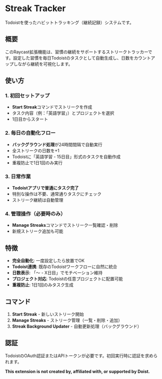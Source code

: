 # Streak Tracker

Todoistを使ったハビットトラッキング（継続記録）システムです。

## 概要

このRaycast拡張機能は、習慣の継続をサポートするストリークトラッカーです。設定した習慣を毎日Todoistのタスクとして自動生成し、日数をカウントアップしながら継続を可視化します。

## 使い方

### 1. 初回セットアップ
- **Start Streak**コマンドでストリークを作成
- タスク内容（例：「英語学習」）とプロジェクトを選択
- 1日目からスタート

### 2. 毎日の自動化フロー  
- **バックグラウンド処理**が24時間間隔で自動実行
- 全ストリークの日数を+1
- Todoistに「英語学習 - 15日目」形式のタスクを自動作成
- 重複防止で1日1回のみ実行

### 3. 日常作業
- **Todoistアプリで普通にタスク完了**
- 特別な操作は不要、通常通りタスクにチェック
- ストリーク継続は自動管理

### 4. 管理操作（必要時のみ）
- **Manage Streaks**コマンドでストリーク一覧確認・削除
- 新規ストリーク追加も可能

## 特徴

- **完全自動化**: 一度設定したら放置でOK
- **Todoist連携**: 既存のTodoistワークフローに自然に統合
- **日数表示**: 「〜 - X日目」でモチベーション維持
- **プロジェクト対応**: Todoistの任意プロジェクトに配置可能
- **重複防止**: 1日1回のみタスク生成

## コマンド

1. **Start Streak** - 新しいストリーク開始
2. **Manage Streaks** - ストリーク管理（一覧・削除・追加）
3. **Streak Background Updater** - 自動更新処理（バックグラウンド）

## 認証

TodoistのOAuth認証またはAPIトークンが必要です。初回実行時に認証を求められます。

**This extension is not created by, affiliated with, or supported by Doist.**